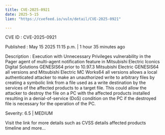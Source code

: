 ```yaml
---
title: CVE-2025-0921
date: 2025-5-15
lien: "https://cvefeed.io/vuln/detail/CVE-2025-0921"

---
```


CVE ID : CVE-2025-0921

Published :  May 15
2025
11:15 p.m. | 1 hour
35 minutes ago

Description : Execution with Unnecessary Privileges vulnerability in the Pager agent of multi-agent notification feature in Mitsubishi Electric Iconics Digital Solutions GENESIS64 prior to 10.97.3
Mitsubishi Electric GENESIS64 all versions and Mitsubishi Electric MC Works64 all versions allows a local authenticated attacker to make an unauthorized write to arbitrary files
by creating a symbolic link from a file used as a write destination by the services of the affected products to a target file. This could allow the attacker to destroy the file on a PC with the affected products installed
resulting in a denial-of-service (DoS) condition on the PC if the destroyed file is necessary for the operation of the PC.

Severity: 6.5 | MEDIUM

Visit the link for more details
such as CVSS details
affected products
timeline
and more...
